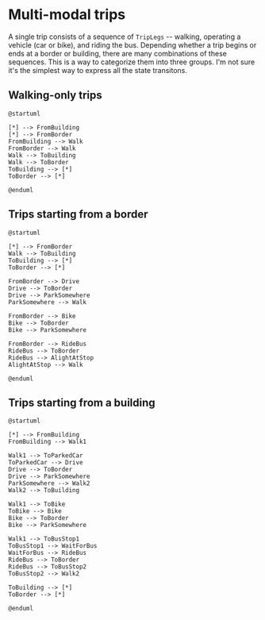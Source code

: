 # Multi-modal trips

A single trip consists of a sequence of `TripLegs` -- walking, operating a
vehicle (car or bike), and riding the bus. Depending whether a trip begins or
ends at a border or building, there are many combinations of these sequences.
This is a way to categorize them into three groups. I'm not sure it's the
simplest way to express all the state transitons.

## Walking-only trips

```plantuml
@startuml

[*] --> FromBuilding
[*] --> FromBorder
FromBuilding --> Walk
FromBorder --> Walk
Walk --> ToBuilding
Walk --> ToBorder
ToBuilding --> [*]
ToBorder --> [*]

@enduml
```

## Trips starting from a border

```plantuml
@startuml

[*] --> FromBorder
Walk --> ToBuilding
ToBuilding --> [*]
ToBorder --> [*]

FromBorder --> Drive
Drive --> ToBorder
Drive --> ParkSomewhere
ParkSomewhere --> Walk

FromBorder --> Bike
Bike --> ToBorder
Bike --> ParkSomewhere

FromBorder --> RideBus
RideBus --> ToBorder
RideBus --> AlightAtStop
AlightAtStop --> Walk

@enduml
```

## Trips starting from a building

```plantuml
@startuml

[*] --> FromBuilding
FromBuilding --> Walk1

Walk1 --> ToParkedCar
ToParkedCar --> Drive
Drive --> ToBorder
Drive --> ParkSomewhere
ParkSomewhere --> Walk2
Walk2 --> ToBuilding

Walk1 --> ToBike
ToBike --> Bike
Bike --> ToBorder
Bike --> ParkSomewhere

Walk1 --> ToBusStop1
ToBusStop1 --> WaitForBus
WaitForBus --> RideBus
RideBus --> ToBorder
RideBus --> ToBusStop2
ToBusStop2 --> Walk2

ToBuilding --> [*]
ToBorder --> [*]

@enduml
```

